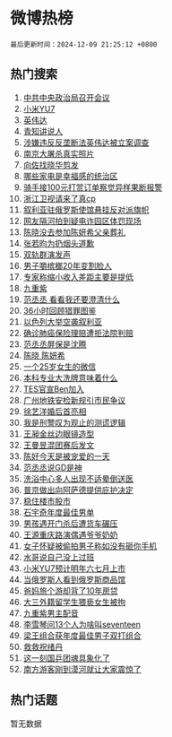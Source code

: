 # 微博热榜

`最后更新时间：2024-12-09 21:25:12 +0800`

## 热门搜索

1. [中共中央政治局召开会议](https://m.weibo.cn/search?containerid=100103type%3D1%26t%3D10%26q%3D%23%E4%B8%AD%E5%85%B1%E4%B8%AD%E5%A4%AE%E6%94%BF%E6%B2%BB%E5%B1%80%E5%8F%AC%E5%BC%80%E4%BC%9A%E8%AE%AE%23&stream_entry_id=51&isnewpage=1&extparam=seat%3D1%26stream_entry_id%3D51%26c_type%3D51%26q%3D%2523%25E4%25B8%25AD%25E5%2585%25B1%25E4%25B8%25AD%25E5%25A4%25AE%25E6%2594%25BF%25E6%25B2%25BB%25E5%25B1%2580%25E5%258F%25AC%25E5%25BC%2580%25E4%25BC%259A%25E8%25AE%25AE%2523%26dgr%3D0%26cate%3D10103%26pos%3D0%26filter_type%3Drealtimehot%26display_time%3D1733750711%26pre_seqid%3D17337507114010222125847)
1. [小米YU7](https://m.weibo.cn/search?containerid=100103type%3D1%26t%3D10%26q%3D%E5%B0%8F%E7%B1%B3YU7&stream_entry_id=31&isnewpage=1&extparam=seat%3D1%26c_type%3D31%26q%3D%25E5%25B0%258F%25E7%25B1%25B3YU7%26dgr%3D0%26cate%3D5001%26stream_entry_id%3D31%26flag%3D1%26realpos%3D1%26filter_type%3Drealtimehot%26lcate%3D5001%26pos%3D0%26band_rank%3D1%26display_time%3D1733750711%26pre_seqid%3D17337507114010222125847)
1. [英伟达](https://m.weibo.cn/search?containerid=100103type%3D1%26t%3D10%26q%3D%E8%8B%B1%E4%BC%9F%E8%BE%BE&stream_entry_id=31&isnewpage=1&extparam=seat%3D1%26c_type%3D31%26q%3D%25E8%258B%25B1%25E4%25BC%259F%25E8%25BE%25BE%26dgr%3D0%26cate%3D5001%26stream_entry_id%3D31%26flag%3D0%26realpos%3D2%26filter_type%3Drealtimehot%26lcate%3D5001%26pos%3D1%26band_rank%3D2%26display_time%3D1733750711%26pre_seqid%3D17337507114010222125847)
1. [青知讲说人](https://m.weibo.cn/search?containerid=100103type%3D1%26t%3D10%26q%3D%23%E9%9D%92%E7%9F%A5%E8%AE%B2%E8%AF%B4%E4%BA%BA%23&stream_entry_id=31&isnewpage=1&extparam=seat%3D1%26c_type%3D31%26q%3D%2523%25E9%259D%2592%25E7%259F%25A5%25E8%25AE%25B2%25E8%25AF%25B4%25E4%25BA%25BA%2523%26dgr%3D0%26cate%3D5001%26stream_entry_id%3D31%26flag%3D0%26realpos%3D3%26filter_type%3Drealtimehot%26lcate%3D5001%26pos%3D2%26band_rank%3D3%26display_time%3D1733750711%26pre_seqid%3D17337507114010222125847)
1. [涉嫌违反反垄断法英伟达被立案调查](https://m.weibo.cn/search?containerid=100103type%3D1%26t%3D10%26q%3D%23%E6%B6%89%E5%AB%8C%E8%BF%9D%E5%8F%8D%E5%8F%8D%E5%9E%84%E6%96%AD%E6%B3%95%E8%8B%B1%E4%BC%9F%E8%BE%BE%E8%A2%AB%E7%AB%8B%E6%A1%88%E8%B0%83%E6%9F%A5%23&stream_entry_id=31&isnewpage=1&extparam=seat%3D1%26c_type%3D31%26q%3D%2523%25E6%25B6%2589%25E5%25AB%258C%25E8%25BF%259D%25E5%258F%258D%25E5%258F%258D%25E5%259E%2584%25E6%2596%25AD%25E6%25B3%2595%25E8%258B%25B1%25E4%25BC%259F%25E8%25BE%25BE%25E8%25A2%25AB%25E7%25AB%258B%25E6%25A1%2588%25E8%25B0%2583%25E6%259F%25A5%2523%26dgr%3D0%26cate%3D5001%26stream_entry_id%3D31%26flag%3D0%26realpos%3D4%26filter_type%3Drealtimehot%26lcate%3D5001%26pos%3D3%26band_rank%3D4%26display_time%3D1733750711%26pre_seqid%3D17337507114010222125847)
1. [南京大屠杀真实照片](https://m.weibo.cn/search?containerid=100103type%3D1%26t%3D10%26q%3D%23%E5%8D%97%E4%BA%AC%E5%A4%A7%E5%B1%A0%E6%9D%80%E7%9C%9F%E5%AE%9E%E7%85%A7%E7%89%87%23&stream_entry_id=31&isnewpage=1&extparam=seat%3D1%26c_type%3D31%26q%3D%2523%25E5%258D%2597%25E4%25BA%25AC%25E5%25A4%25A7%25E5%25B1%25A0%25E6%259D%2580%25E7%259C%259F%25E5%25AE%259E%25E7%2585%25A7%25E7%2589%2587%2523%26dgr%3D0%26cate%3D5001%26stream_entry_id%3D31%26flag%3D0%26realpos%3D5%26filter_type%3Drealtimehot%26lcate%3D5001%26pos%3D4%26band_rank%3D5%26display_time%3D1733750711%26pre_seqid%3D17337507114010222125847)
1. [向佐找晓华剪发](https://m.weibo.cn/search?containerid=100103type%3D1%26t%3D10%26q%3D%23%E5%90%91%E4%BD%90%E6%89%BE%E6%99%93%E5%8D%8E%E5%89%AA%E5%8F%91%23&stream_entry_id=31&isnewpage=1&extparam=seat%3D1%26c_type%3D31%26q%3D%2523%25E5%2590%2591%25E4%25BD%2590%25E6%2589%25BE%25E6%2599%2593%25E5%258D%258E%25E5%2589%25AA%25E5%258F%2591%2523%26dgr%3D0%26cate%3D5001%26stream_entry_id%3D31%26flag%3D1%26realpos%3D6%26filter_type%3Drealtimehot%26lcate%3D5001%26pos%3D5%26band_rank%3D6%26display_time%3D1733750711%26pre_seqid%3D17337507114010222125847)
1. [哪些家电是幸福感的统治区](https://m.weibo.cn/search?containerid=100103type%3D1%26t%3D10%26q%3D%23%E5%93%AA%E4%BA%9B%E5%AE%B6%E7%94%B5%E6%98%AF%E5%B9%B8%E7%A6%8F%E6%84%9F%E7%9A%84%E7%BB%9F%E6%B2%BB%E5%8C%BA%23&stream_entry_id=31&isnewpage=1&extparam=seat%3D1%26c_type%3D31%26q%3D%2523%25E5%2593%25AA%25E4%25BA%259B%25E5%25AE%25B6%25E7%2594%25B5%25E6%2598%25AF%25E5%25B9%25B8%25E7%25A6%258F%25E6%2584%259F%25E7%259A%2584%25E7%25BB%259F%25E6%25B2%25BB%25E5%258C%25BA%2523%26dgr%3D0%26cate%3D5001%26adid%3D267667%26stream_entry_id%3D31%26band_rank%3D7%26pos%3D6%26lcate%3D5001%26is_ad_pos%3D1%26filter_type%3Drealtimehot%26display_time%3D1733750711%26pre_seqid%3D17337507114010222125847)
1. [骑手接100元打赏订单察觉异样果断报警](https://m.weibo.cn/search?containerid=100103type%3D1%26t%3D10%26q%3D%23%E9%AA%91%E6%89%8B%E6%8E%A5100%E5%85%83%E6%89%93%E8%B5%8F%E8%AE%A2%E5%8D%95%E5%AF%9F%E8%A7%89%E5%BC%82%E6%A0%B7%E6%9E%9C%E6%96%AD%E6%8A%A5%E8%AD%A6%23&stream_entry_id=31&isnewpage=1&extparam=seat%3D1%26c_type%3D31%26q%3D%2523%25E9%25AA%2591%25E6%2589%258B%25E6%258E%25A5100%25E5%2585%2583%25E6%2589%2593%25E8%25B5%258F%25E8%25AE%25A2%25E5%258D%2595%25E5%25AF%259F%25E8%25A7%2589%25E5%25BC%2582%25E6%25A0%25B7%25E6%259E%259C%25E6%2596%25AD%25E6%258A%25A5%25E8%25AD%25A6%2523%26dgr%3D0%26cate%3D5001%26stream_entry_id%3D31%26flag%3D0%26realpos%3D7%26filter_type%3Drealtimehot%26lcate%3D5001%26pos%3D7%26band_rank%3D7%26display_time%3D1733750711%26pre_seqid%3D17337507114010222125847)
1. [浙江卫视请来了真cp](https://m.weibo.cn/search?containerid=100103type%3D1%26t%3D10%26q%3D%E6%B5%99%E6%B1%9F%E5%8D%AB%E8%A7%86%E8%AF%B7%E6%9D%A5%E4%BA%86%E7%9C%9Fcp&stream_entry_id=31&isnewpage=1&extparam=seat%3D1%26c_type%3D31%26q%3D%25E6%25B5%2599%25E6%25B1%259F%25E5%258D%25AB%25E8%25A7%2586%25E8%25AF%25B7%25E6%259D%25A5%25E4%25BA%2586%25E7%259C%259Fcp%26dgr%3D0%26cate%3D5001%26stream_entry_id%3D31%26flag%3D2%26realpos%3D8%26filter_type%3Drealtimehot%26lcate%3D5001%26pos%3D8%26band_rank%3D8%26display_time%3D1733750711%26pre_seqid%3D17337507114010222125847)
1. [叙利亚驻俄罗斯使馆悬挂反对派旗帜](https://m.weibo.cn/search?containerid=100103type%3D1%26t%3D10%26q%3D%23%E5%8F%99%E5%88%A9%E4%BA%9A%E9%A9%BB%E4%BF%84%E7%BD%97%E6%96%AF%E4%BD%BF%E9%A6%86%E6%82%AC%E6%8C%82%E5%8F%8D%E5%AF%B9%E6%B4%BE%E6%97%97%E5%B8%9C%23&stream_entry_id=31&isnewpage=1&extparam=seat%3D1%26c_type%3D31%26q%3D%2523%25E5%258F%2599%25E5%2588%25A9%25E4%25BA%259A%25E9%25A9%25BB%25E4%25BF%2584%25E7%25BD%2597%25E6%2596%25AF%25E4%25BD%25BF%25E9%25A6%2586%25E6%2582%25AC%25E6%258C%2582%25E5%258F%258D%25E5%25AF%25B9%25E6%25B4%25BE%25E6%2597%2597%25E5%25B8%259C%2523%26dgr%3D0%26cate%3D5001%26stream_entry_id%3D31%26flag%3D1%26realpos%3D9%26filter_type%3Drealtimehot%26lcate%3D5001%26pos%3D9%26band_rank%3D9%26display_time%3D1733750711%26pre_seqid%3D17337507114010222125847)
1. [网友隔河拍到疑电诈园区体罚现场](https://m.weibo.cn/search?containerid=100103type%3D1%26t%3D10%26q%3D%23%E7%BD%91%E5%8F%8B%E9%9A%94%E6%B2%B3%E6%8B%8D%E5%88%B0%E7%96%91%E7%94%B5%E8%AF%88%E5%9B%AD%E5%8C%BA%E4%BD%93%E7%BD%9A%E7%8E%B0%E5%9C%BA%23&stream_entry_id=31&isnewpage=1&extparam=seat%3D1%26c_type%3D31%26q%3D%2523%25E7%25BD%2591%25E5%258F%258B%25E9%259A%2594%25E6%25B2%25B3%25E6%258B%258D%25E5%2588%25B0%25E7%2596%2591%25E7%2594%25B5%25E8%25AF%2588%25E5%259B%25AD%25E5%258C%25BA%25E4%25BD%2593%25E7%25BD%259A%25E7%258E%25B0%25E5%259C%25BA%2523%26dgr%3D0%26cate%3D5001%26stream_entry_id%3D31%26flag%3D1%26realpos%3D10%26filter_type%3Drealtimehot%26lcate%3D5001%26pos%3D10%26band_rank%3D10%26display_time%3D1733750711%26pre_seqid%3D17337507114010222125847)
1. [陈晓没去参加陈妍希父亲葬礼](https://m.weibo.cn/search?containerid=100103type%3D1%26t%3D10%26q%3D%23%E9%99%88%E6%99%93%E6%B2%A1%E5%8E%BB%E5%8F%82%E5%8A%A0%E9%99%88%E5%A6%8D%E5%B8%8C%E7%88%B6%E4%BA%B2%E8%91%AC%E7%A4%BC%23&stream_entry_id=31&isnewpage=1&extparam=seat%3D1%26c_type%3D31%26q%3D%2523%25E9%2599%2588%25E6%2599%2593%25E6%25B2%25A1%25E5%258E%25BB%25E5%258F%2582%25E5%258A%25A0%25E9%2599%2588%25E5%25A6%258D%25E5%25B8%258C%25E7%2588%25B6%25E4%25BA%25B2%25E8%2591%25AC%25E7%25A4%25BC%2523%26dgr%3D0%26cate%3D5001%26stream_entry_id%3D31%26flag%3D2%26realpos%3D11%26filter_type%3Drealtimehot%26lcate%3D5001%26pos%3D11%26band_rank%3D11%26display_time%3D1733750711%26pre_seqid%3D17337507114010222125847)
1. [张若昀为扔烟头道歉](https://m.weibo.cn/search?containerid=100103type%3D1%26t%3D10%26q%3D%23%E5%BC%A0%E8%8B%A5%E6%98%80%E4%B8%BA%E6%89%94%E7%83%9F%E5%A4%B4%E9%81%93%E6%AD%89%23&stream_entry_id=31&isnewpage=1&extparam=seat%3D1%26c_type%3D31%26q%3D%2523%25E5%25BC%25A0%25E8%258B%25A5%25E6%2598%2580%25E4%25B8%25BA%25E6%2589%2594%25E7%2583%259F%25E5%25A4%25B4%25E9%2581%2593%25E6%25AD%2589%2523%26dgr%3D0%26cate%3D5001%26stream_entry_id%3D31%26flag%3D2%26realpos%3D12%26filter_type%3Drealtimehot%26lcate%3D5001%26pos%3D12%26band_rank%3D12%26display_time%3D1733750711%26pre_seqid%3D17337507114010222125847)
1. [双轨群演发声](https://m.weibo.cn/search?containerid=100103type%3D1%26t%3D10%26q%3D%23%E5%8F%8C%E8%BD%A8%E7%BE%A4%E6%BC%94%E5%8F%91%E5%A3%B0%23&stream_entry_id=31&isnewpage=1&extparam=seat%3D1%26c_type%3D31%26q%3D%2523%25E5%258F%258C%25E8%25BD%25A8%25E7%25BE%25A4%25E6%25BC%2594%25E5%258F%2591%25E5%25A3%25B0%2523%26dgr%3D0%26cate%3D5001%26stream_entry_id%3D31%26flag%3D0%26realpos%3D13%26filter_type%3Drealtimehot%26lcate%3D5001%26pos%3D13%26band_rank%3D13%26display_time%3D1733750711%26pre_seqid%3D17337507114010222125847)
1. [男子嚼槟榔20年变割脸人](https://m.weibo.cn/search?containerid=100103type%3D1%26t%3D10%26q%3D%23%E7%94%B7%E5%AD%90%E5%9A%BC%E6%A7%9F%E6%A6%9420%E5%B9%B4%E5%8F%98%E5%89%B2%E8%84%B8%E4%BA%BA%23&stream_entry_id=31&isnewpage=1&extparam=seat%3D1%26c_type%3D31%26q%3D%2523%25E7%2594%25B7%25E5%25AD%2590%25E5%259A%25BC%25E6%25A7%259F%25E6%25A6%259420%25E5%25B9%25B4%25E5%258F%2598%25E5%2589%25B2%25E8%2584%25B8%25E4%25BA%25BA%2523%26dgr%3D0%26cate%3D5001%26stream_entry_id%3D31%26flag%3D0%26realpos%3D14%26filter_type%3Drealtimehot%26lcate%3D5001%26pos%3D14%26band_rank%3D14%26display_time%3D1733750711%26pre_seqid%3D17337507114010222125847)
1. [专家称缩小收入差距主要是提低](https://m.weibo.cn/search?containerid=100103type%3D1%26t%3D10%26q%3D%23%E4%B8%93%E5%AE%B6%E7%A7%B0%E7%BC%A9%E5%B0%8F%E6%94%B6%E5%85%A5%E5%B7%AE%E8%B7%9D%E4%B8%BB%E8%A6%81%E6%98%AF%E6%8F%90%E4%BD%8E%23&stream_entry_id=31&isnewpage=1&extparam=seat%3D1%26c_type%3D31%26q%3D%2523%25E4%25B8%2593%25E5%25AE%25B6%25E7%25A7%25B0%25E7%25BC%25A9%25E5%25B0%258F%25E6%2594%25B6%25E5%2585%25A5%25E5%25B7%25AE%25E8%25B7%259D%25E4%25B8%25BB%25E8%25A6%2581%25E6%2598%25AF%25E6%258F%2590%25E4%25BD%258E%2523%26dgr%3D0%26cate%3D5001%26stream_entry_id%3D31%26flag%3D1%26realpos%3D15%26filter_type%3Drealtimehot%26lcate%3D5001%26pos%3D15%26band_rank%3D15%26display_time%3D1733750711%26pre_seqid%3D17337507114010222125847)
1. [九重紫](https://m.weibo.cn/search?containerid=100103type%3D1%26t%3D10%26q%3D%E4%B9%9D%E9%87%8D%E7%B4%AB&stream_entry_id=31&isnewpage=1&extparam=seat%3D1%26c_type%3D31%26q%3D%25E4%25B9%259D%25E9%2587%258D%25E7%25B4%25AB%26dgr%3D0%26cate%3D5001%26stream_entry_id%3D31%26flag%3D0%26realpos%3D16%26filter_type%3Drealtimehot%26lcate%3D5001%26pos%3D16%26band_rank%3D16%26display_time%3D1733750711%26pre_seqid%3D17337507114010222125847)
1. [范丞丞 看看我还要澄清什么](https://m.weibo.cn/search?containerid=100103type%3D1%26t%3D10%26q%3D%E8%8C%83%E4%B8%9E%E4%B8%9E+%E7%9C%8B%E7%9C%8B%E6%88%91%E8%BF%98%E8%A6%81%E6%BE%84%E6%B8%85%E4%BB%80%E4%B9%88&stream_entry_id=31&isnewpage=1&extparam=seat%3D1%26c_type%3D31%26q%3D%25E8%258C%2583%25E4%25B8%259E%25E4%25B8%259E%2520%25E7%259C%258B%25E7%259C%258B%25E6%2588%2591%25E8%25BF%2598%25E8%25A6%2581%25E6%25BE%2584%25E6%25B8%2585%25E4%25BB%2580%25E4%25B9%2588%26dgr%3D0%26cate%3D5001%26stream_entry_id%3D31%26flag%3D1%26realpos%3D17%26filter_type%3Drealtimehot%26lcate%3D5001%26pos%3D17%26band_rank%3D17%26display_time%3D1733750711%26pre_seqid%3D17337507114010222125847)
1. [36小时回顾猎罪图鉴](https://m.weibo.cn/search?containerid=100103type%3D1%26t%3D10%26q%3D36%E5%B0%8F%E6%97%B6%E5%9B%9E%E9%A1%BE%E7%8C%8E%E7%BD%AA%E5%9B%BE%E9%89%B4&stream_entry_id=31&isnewpage=1&extparam=seat%3D1%26c_type%3D31%26q%3D36%25E5%25B0%258F%25E6%2597%25B6%25E5%259B%259E%25E9%25A1%25BE%25E7%258C%258E%25E7%25BD%25AA%25E5%259B%25BE%25E9%2589%25B4%26dgr%3D0%26cate%3D5001%26stream_entry_id%3D31%26flag%3D0%26realpos%3D18%26filter_type%3Drealtimehot%26lcate%3D5001%26pos%3D18%26band_rank%3D18%26display_time%3D1733750711%26pre_seqid%3D17337507114010222125847)
1. [以色列大举空袭叙利亚](https://m.weibo.cn/search?containerid=100103type%3D1%26t%3D10%26q%3D%23%E4%BB%A5%E8%89%B2%E5%88%97%E5%A4%A7%E4%B8%BE%E7%A9%BA%E8%A2%AD%E5%8F%99%E5%88%A9%E4%BA%9A%23&stream_entry_id=31&isnewpage=1&extparam=seat%3D1%26c_type%3D31%26q%3D%2523%25E4%25BB%25A5%25E8%2589%25B2%25E5%2588%2597%25E5%25A4%25A7%25E4%25B8%25BE%25E7%25A9%25BA%25E8%25A2%25AD%25E5%258F%2599%25E5%2588%25A9%25E4%25BA%259A%2523%26dgr%3D0%26cate%3D5001%26stream_entry_id%3D31%26flag%3D1%26realpos%3D19%26filter_type%3Drealtimehot%26lcate%3D5001%26pos%3D19%26band_rank%3D19%26display_time%3D1733750711%26pre_seqid%3D17337507114010222125847)
1. [确诊肺癌保险理赔遭拒法院判赔](https://m.weibo.cn/search?containerid=100103type%3D1%26t%3D10%26q%3D%23%E7%A1%AE%E8%AF%8A%E8%82%BA%E7%99%8C%E4%BF%9D%E9%99%A9%E7%90%86%E8%B5%94%E9%81%AD%E6%8B%92%E6%B3%95%E9%99%A2%E5%88%A4%E8%B5%94%23&stream_entry_id=31&isnewpage=1&extparam=seat%3D1%26c_type%3D31%26q%3D%2523%25E7%25A1%25AE%25E8%25AF%258A%25E8%2582%25BA%25E7%2599%258C%25E4%25BF%259D%25E9%2599%25A9%25E7%2590%2586%25E8%25B5%2594%25E9%2581%25AD%25E6%258B%2592%25E6%25B3%2595%25E9%2599%25A2%25E5%2588%25A4%25E8%25B5%2594%2523%26dgr%3D0%26cate%3D5001%26stream_entry_id%3D31%26flag%3D1%26realpos%3D20%26filter_type%3Drealtimehot%26lcate%3D5001%26pos%3D20%26band_rank%3D20%26display_time%3D1733750711%26pre_seqid%3D17337507114010222125847)
1. [范丞丞屏保是沈腾](https://m.weibo.cn/search?containerid=100103type%3D1%26t%3D10%26q%3D%23%E8%8C%83%E4%B8%9E%E4%B8%9E%E5%B1%8F%E4%BF%9D%E6%98%AF%E6%B2%88%E8%85%BE%23&stream_entry_id=31&isnewpage=1&extparam=seat%3D1%26c_type%3D31%26q%3D%2523%25E8%258C%2583%25E4%25B8%259E%25E4%25B8%259E%25E5%25B1%258F%25E4%25BF%259D%25E6%2598%25AF%25E6%25B2%2588%25E8%2585%25BE%2523%26dgr%3D0%26cate%3D5001%26stream_entry_id%3D31%26flag%3D0%26realpos%3D21%26filter_type%3Drealtimehot%26lcate%3D5001%26pos%3D21%26band_rank%3D21%26display_time%3D1733750711%26pre_seqid%3D17337507114010222125847)
1. [陈晓 陈妍希](https://m.weibo.cn/search?containerid=100103type%3D1%26t%3D10%26q%3D%E9%99%88%E6%99%93+%E9%99%88%E5%A6%8D%E5%B8%8C&stream_entry_id=31&isnewpage=1&extparam=seat%3D1%26c_type%3D31%26q%3D%25E9%2599%2588%25E6%2599%2593%2520%25E9%2599%2588%25E5%25A6%258D%25E5%25B8%258C%26dgr%3D0%26cate%3D5001%26stream_entry_id%3D31%26flag%3D2%26realpos%3D22%26filter_type%3Drealtimehot%26lcate%3D5001%26pos%3D22%26band_rank%3D22%26display_time%3D1733750711%26pre_seqid%3D17337507114010222125847)
1. [一个25岁女生的微信](https://m.weibo.cn/search?containerid=100103type%3D1%26t%3D10%26q%3D%23%E4%B8%80%E4%B8%AA25%E5%B2%81%E5%A5%B3%E7%94%9F%E7%9A%84%E5%BE%AE%E4%BF%A1%23&stream_entry_id=31&isnewpage=1&extparam=seat%3D1%26c_type%3D31%26q%3D%2523%25E4%25B8%2580%25E4%25B8%25AA25%25E5%25B2%2581%25E5%25A5%25B3%25E7%2594%259F%25E7%259A%2584%25E5%25BE%25AE%25E4%25BF%25A1%2523%26dgr%3D0%26cate%3D5001%26stream_entry_id%3D31%26flag%3D1%26realpos%3D23%26filter_type%3Drealtimehot%26lcate%3D5001%26pos%3D23%26band_rank%3D23%26display_time%3D1733750711%26pre_seqid%3D17337507114010222125847)
1. [本科专业大洗牌意味着什么](https://m.weibo.cn/search?containerid=100103type%3D1%26t%3D10%26q%3D%23%E6%9C%AC%E7%A7%91%E4%B8%93%E4%B8%9A%E5%A4%A7%E6%B4%97%E7%89%8C%E6%84%8F%E5%91%B3%E7%9D%80%E4%BB%80%E4%B9%88%23&stream_entry_id=31&isnewpage=1&extparam=seat%3D1%26c_type%3D31%26q%3D%2523%25E6%259C%25AC%25E7%25A7%2591%25E4%25B8%2593%25E4%25B8%259A%25E5%25A4%25A7%25E6%25B4%2597%25E7%2589%258C%25E6%2584%258F%25E5%2591%25B3%25E7%259D%2580%25E4%25BB%2580%25E4%25B9%2588%2523%26dgr%3D0%26cate%3D5001%26stream_entry_id%3D31%26flag%3D0%26realpos%3D24%26filter_type%3Drealtimehot%26lcate%3D5001%26pos%3D24%26band_rank%3D24%26display_time%3D1733750711%26pre_seqid%3D17337507114010222125847)
1. [TES官宣Ben加入](https://m.weibo.cn/search?containerid=100103type%3D1%26t%3D10%26q%3D%23TES%E5%AE%98%E5%AE%A3Ben%E5%8A%A0%E5%85%A5%23&stream_entry_id=31&isnewpage=1&extparam=seat%3D1%26c_type%3D31%26q%3D%2523TES%25E5%25AE%2598%25E5%25AE%25A3Ben%25E5%258A%25A0%25E5%2585%25A5%2523%26dgr%3D0%26cate%3D5001%26stream_entry_id%3D31%26flag%3D0%26realpos%3D25%26filter_type%3Drealtimehot%26lcate%3D5001%26pos%3D25%26band_rank%3D25%26display_time%3D1733750711%26pre_seqid%3D17337507114010222125847)
1. [广州地铁安检新规引市民争议](https://m.weibo.cn/search?containerid=100103type%3D1%26t%3D10%26q%3D%23%E5%B9%BF%E5%B7%9E%E5%9C%B0%E9%93%81%E5%AE%89%E6%A3%80%E6%96%B0%E8%A7%84%E5%BC%95%E5%B8%82%E6%B0%91%E4%BA%89%E8%AE%AE%23&stream_entry_id=31&isnewpage=1&extparam=seat%3D1%26c_type%3D31%26q%3D%2523%25E5%25B9%25BF%25E5%25B7%259E%25E5%259C%25B0%25E9%2593%2581%25E5%25AE%2589%25E6%25A3%2580%25E6%2596%25B0%25E8%25A7%2584%25E5%25BC%2595%25E5%25B8%2582%25E6%25B0%2591%25E4%25BA%2589%25E8%25AE%25AE%2523%26dgr%3D0%26cate%3D5001%26stream_entry_id%3D31%26flag%3D0%26realpos%3D26%26filter_type%3Drealtimehot%26lcate%3D5001%26pos%3D26%26band_rank%3D26%26display_time%3D1733750711%26pre_seqid%3D17337507114010222125847)
1. [徐艺洋婚后首亮相](https://m.weibo.cn/search?containerid=100103type%3D1%26t%3D10%26q%3D%23%E5%BE%90%E8%89%BA%E6%B4%8B%E5%A9%9A%E5%90%8E%E9%A6%96%E4%BA%AE%E7%9B%B8%23&stream_entry_id=31&isnewpage=1&extparam=seat%3D1%26c_type%3D31%26q%3D%2523%25E5%25BE%2590%25E8%2589%25BA%25E6%25B4%258B%25E5%25A9%259A%25E5%2590%258E%25E9%25A6%2596%25E4%25BA%25AE%25E7%259B%25B8%2523%26dgr%3D0%26cate%3D5001%26stream_entry_id%3D31%26flag%3D0%26realpos%3D27%26filter_type%3Drealtimehot%26lcate%3D5001%26pos%3D27%26band_rank%3D27%26display_time%3D1733750711%26pre_seqid%3D17337507114010222125847)
1. [我是刑警叹为观止的测谎逻辑](https://m.weibo.cn/search?containerid=100103type%3D1%26t%3D10%26q%3D%E6%88%91%E6%98%AF%E5%88%91%E8%AD%A6%E5%8F%B9%E4%B8%BA%E8%A7%82%E6%AD%A2%E7%9A%84%E6%B5%8B%E8%B0%8E%E9%80%BB%E8%BE%91&stream_entry_id=31&isnewpage=1&extparam=seat%3D1%26c_type%3D31%26q%3D%25E6%2588%2591%25E6%2598%25AF%25E5%2588%2591%25E8%25AD%25A6%25E5%258F%25B9%25E4%25B8%25BA%25E8%25A7%2582%25E6%25AD%25A2%25E7%259A%2584%25E6%25B5%258B%25E8%25B0%258E%25E9%2580%25BB%25E8%25BE%2591%26dgr%3D0%26cate%3D5001%26stream_entry_id%3D31%26flag%3D1%26realpos%3D28%26filter_type%3Drealtimehot%26lcate%3D5001%26pos%3D28%26band_rank%3D28%26display_time%3D1733750711%26pre_seqid%3D17337507114010222125847)
1. [王昶金丝边眼镜造型](https://m.weibo.cn/search?containerid=100103type%3D1%26t%3D10%26q%3D%23%E7%8E%8B%E6%98%B6%E9%87%91%E4%B8%9D%E8%BE%B9%E7%9C%BC%E9%95%9C%E9%80%A0%E5%9E%8B%23&stream_entry_id=31&isnewpage=1&extparam=seat%3D1%26c_type%3D31%26q%3D%2523%25E7%258E%258B%25E6%2598%25B6%25E9%2587%2591%25E4%25B8%259D%25E8%25BE%25B9%25E7%259C%25BC%25E9%2595%259C%25E9%2580%25A0%25E5%259E%258B%2523%26dgr%3D0%26cate%3D5001%26stream_entry_id%3D31%26flag%3D1%26realpos%3D29%26filter_type%3Drealtimehot%26lcate%3D5001%26pos%3D29%26band_rank%3D29%26display_time%3D1733750711%26pre_seqid%3D17337507114010222125847)
1. [王曼昱混团赛后发文](https://m.weibo.cn/search?containerid=100103type%3D1%26t%3D10%26q%3D%23%E7%8E%8B%E6%9B%BC%E6%98%B1%E6%B7%B7%E5%9B%A2%E8%B5%9B%E5%90%8E%E5%8F%91%E6%96%87%23&stream_entry_id=31&isnewpage=1&extparam=seat%3D1%26c_type%3D31%26q%3D%2523%25E7%258E%258B%25E6%259B%25BC%25E6%2598%25B1%25E6%25B7%25B7%25E5%259B%25A2%25E8%25B5%259B%25E5%2590%258E%25E5%258F%2591%25E6%2596%2587%2523%26dgr%3D0%26cate%3D5001%26stream_entry_id%3D31%26flag%3D0%26realpos%3D30%26filter_type%3Drealtimehot%26lcate%3D5001%26pos%3D30%26band_rank%3D30%26display_time%3D1733750711%26pre_seqid%3D17337507114010222125847)
1. [陈好今天是被宠爱的一天](https://m.weibo.cn/search?containerid=100103type%3D1%26t%3D10%26q%3D%23%E9%99%88%E5%A5%BD%E4%BB%8A%E5%A4%A9%E6%98%AF%E8%A2%AB%E5%AE%A0%E7%88%B1%E7%9A%84%E4%B8%80%E5%A4%A9%23&stream_entry_id=31&isnewpage=1&extparam=seat%3D1%26c_type%3D31%26q%3D%2523%25E9%2599%2588%25E5%25A5%25BD%25E4%25BB%258A%25E5%25A4%25A9%25E6%2598%25AF%25E8%25A2%25AB%25E5%25AE%25A0%25E7%2588%25B1%25E7%259A%2584%25E4%25B8%2580%25E5%25A4%25A9%2523%26dgr%3D0%26cate%3D5001%26stream_entry_id%3D31%26flag%3D1%26realpos%3D31%26filter_type%3Drealtimehot%26lcate%3D5001%26pos%3D31%26band_rank%3D31%26display_time%3D1733750711%26pre_seqid%3D17337507114010222125847)
1. [范丞丞说GD是神](https://m.weibo.cn/search?containerid=100103type%3D1%26t%3D10%26q%3D%23%E8%8C%83%E4%B8%9E%E4%B8%9E%E8%AF%B4GD%E6%98%AF%E7%A5%9E%23&stream_entry_id=31&isnewpage=1&extparam=seat%3D1%26c_type%3D31%26q%3D%2523%25E8%258C%2583%25E4%25B8%259E%25E4%25B8%259E%25E8%25AF%25B4GD%25E6%2598%25AF%25E7%25A5%259E%2523%26dgr%3D0%26cate%3D5001%26stream_entry_id%3D31%26flag%3D0%26realpos%3D32%26filter_type%3Drealtimehot%26lcate%3D5001%26pos%3D32%26band_rank%3D32%26display_time%3D1733750711%26pre_seqid%3D17337507114010222125847)
1. [洗浴中心多人出现不适晕倒送医](https://m.weibo.cn/search?containerid=100103type%3D1%26t%3D10%26q%3D%23%E6%B4%97%E6%B5%B4%E4%B8%AD%E5%BF%83%E5%A4%9A%E4%BA%BA%E5%87%BA%E7%8E%B0%E4%B8%8D%E9%80%82%E6%99%95%E5%80%92%E9%80%81%E5%8C%BB%23&stream_entry_id=31&isnewpage=1&extparam=seat%3D1%26c_type%3D31%26q%3D%2523%25E6%25B4%2597%25E6%25B5%25B4%25E4%25B8%25AD%25E5%25BF%2583%25E5%25A4%259A%25E4%25BA%25BA%25E5%2587%25BA%25E7%258E%25B0%25E4%25B8%258D%25E9%2580%2582%25E6%2599%2595%25E5%2580%2592%25E9%2580%2581%25E5%258C%25BB%2523%26dgr%3D0%26cate%3D5001%26stream_entry_id%3D31%26flag%3D1%26realpos%3D33%26filter_type%3Drealtimehot%26lcate%3D5001%26pos%3D33%26band_rank%3D33%26display_time%3D1733750711%26pre_seqid%3D17337507114010222125847)
1. [普京做出向阿萨德提供庇护决定](https://m.weibo.cn/search?containerid=100103type%3D1%26t%3D10%26q%3D%23%E6%99%AE%E4%BA%AC%E5%81%9A%E5%87%BA%E5%90%91%E9%98%BF%E8%90%A8%E5%BE%B7%E6%8F%90%E4%BE%9B%E5%BA%87%E6%8A%A4%E5%86%B3%E5%AE%9A%23&stream_entry_id=31&isnewpage=1&extparam=seat%3D1%26c_type%3D31%26q%3D%2523%25E6%2599%25AE%25E4%25BA%25AC%25E5%2581%259A%25E5%2587%25BA%25E5%2590%2591%25E9%2598%25BF%25E8%2590%25A8%25E5%25BE%25B7%25E6%258F%2590%25E4%25BE%259B%25E5%25BA%2587%25E6%258A%25A4%25E5%2586%25B3%25E5%25AE%259A%2523%26dgr%3D0%26cate%3D5001%26stream_entry_id%3D31%26flag%3D0%26realpos%3D34%26filter_type%3Drealtimehot%26lcate%3D5001%26pos%3D34%26band_rank%3D34%26display_time%3D1733750711%26pre_seqid%3D17337507114010222125847)
1. [稳住楼市股市](https://m.weibo.cn/search?containerid=100103type%3D1%26t%3D10%26q%3D%23%E7%A8%B3%E4%BD%8F%E6%A5%BC%E5%B8%82%E8%82%A1%E5%B8%82%23&stream_entry_id=31&isnewpage=1&extparam=seat%3D1%26c_type%3D31%26q%3D%2523%25E7%25A8%25B3%25E4%25BD%258F%25E6%25A5%25BC%25E5%25B8%2582%25E8%2582%25A1%25E5%25B8%2582%2523%26dgr%3D0%26cate%3D5001%26stream_entry_id%3D31%26flag%3D0%26realpos%3D35%26filter_type%3Drealtimehot%26lcate%3D5001%26pos%3D35%26band_rank%3D35%26display_time%3D1733750711%26pre_seqid%3D17337507114010222125847)
1. [石宇奇年度最佳男单](https://m.weibo.cn/search?containerid=100103type%3D1%26t%3D10%26q%3D%23%E7%9F%B3%E5%AE%87%E5%A5%87%E5%B9%B4%E5%BA%A6%E6%9C%80%E4%BD%B3%E7%94%B7%E5%8D%95%23&stream_entry_id=31&isnewpage=1&extparam=seat%3D1%26c_type%3D31%26q%3D%2523%25E7%259F%25B3%25E5%25AE%2587%25E5%25A5%2587%25E5%25B9%25B4%25E5%25BA%25A6%25E6%259C%2580%25E4%25BD%25B3%25E7%2594%25B7%25E5%258D%2595%2523%26dgr%3D0%26cate%3D5001%26stream_entry_id%3D31%26flag%3D1%26realpos%3D36%26filter_type%3Drealtimehot%26lcate%3D5001%26pos%3D36%26band_rank%3D36%26display_time%3D1733750711%26pre_seqid%3D17337507114010222125847)
1. [男孩遇开门杀后遭货车碾压](https://m.weibo.cn/search?containerid=100103type%3D1%26t%3D10%26q%3D%23%E7%94%B7%E5%AD%A9%E9%81%87%E5%BC%80%E9%97%A8%E6%9D%80%E5%90%8E%E9%81%AD%E8%B4%A7%E8%BD%A6%E7%A2%BE%E5%8E%8B%23&stream_entry_id=31&isnewpage=1&extparam=seat%3D1%26c_type%3D31%26q%3D%2523%25E7%2594%25B7%25E5%25AD%25A9%25E9%2581%2587%25E5%25BC%2580%25E9%2597%25A8%25E6%259D%2580%25E5%2590%258E%25E9%2581%25AD%25E8%25B4%25A7%25E8%25BD%25A6%25E7%25A2%25BE%25E5%258E%258B%2523%26dgr%3D0%26cate%3D5001%26stream_entry_id%3D31%26flag%3D0%26realpos%3D37%26filter_type%3Drealtimehot%26lcate%3D5001%26pos%3D37%26band_rank%3D37%26display_time%3D1733750711%26pre_seqid%3D17337507114010222125847)
1. [王源重庆路演偶遇爷爷奶奶](https://m.weibo.cn/search?containerid=100103type%3D1%26t%3D10%26q%3D%23%E7%8E%8B%E6%BA%90%E9%87%8D%E5%BA%86%E8%B7%AF%E6%BC%94%E5%81%B6%E9%81%87%E7%88%B7%E7%88%B7%E5%A5%B6%E5%A5%B6%23&stream_entry_id=31&isnewpage=1&extparam=seat%3D1%26c_type%3D31%26q%3D%2523%25E7%258E%258B%25E6%25BA%2590%25E9%2587%258D%25E5%25BA%2586%25E8%25B7%25AF%25E6%25BC%2594%25E5%2581%25B6%25E9%2581%2587%25E7%2588%25B7%25E7%2588%25B7%25E5%25A5%25B6%25E5%25A5%25B6%2523%26dgr%3D0%26cate%3D5001%26stream_entry_id%3D31%26flag%3D1%26realpos%3D38%26filter_type%3Drealtimehot%26lcate%3D5001%26pos%3D38%26band_rank%3D38%26display_time%3D1733750711%26pre_seqid%3D17337507114010222125847)
1. [女子怀疑被偷拍男子称如没有砸你手机](https://m.weibo.cn/search?containerid=100103type%3D1%26t%3D10%26q%3D%23%E5%A5%B3%E5%AD%90%E6%80%80%E7%96%91%E8%A2%AB%E5%81%B7%E6%8B%8D%E7%94%B7%E5%AD%90%E7%A7%B0%E5%A6%82%E6%B2%A1%E6%9C%89%E7%A0%B8%E4%BD%A0%E6%89%8B%E6%9C%BA%23&stream_entry_id=31&isnewpage=1&extparam=seat%3D1%26c_type%3D31%26q%3D%2523%25E5%25A5%25B3%25E5%25AD%2590%25E6%2580%2580%25E7%2596%2591%25E8%25A2%25AB%25E5%2581%25B7%25E6%258B%258D%25E7%2594%25B7%25E5%25AD%2590%25E7%25A7%25B0%25E5%25A6%2582%25E6%25B2%25A1%25E6%259C%2589%25E7%25A0%25B8%25E4%25BD%25A0%25E6%2589%258B%25E6%259C%25BA%2523%26dgr%3D0%26cate%3D5001%26stream_entry_id%3D31%26flag%3D0%26realpos%3D39%26filter_type%3Drealtimehot%26lcate%3D5001%26pos%3D39%26band_rank%3D39%26display_time%3D1733750711%26pre_seqid%3D17337507114010222125847)
1. [水哥说自己没上过班](https://m.weibo.cn/search?containerid=100103type%3D1%26t%3D10%26q%3D%E6%B0%B4%E5%93%A5%E8%AF%B4%E8%87%AA%E5%B7%B1%E6%B2%A1%E4%B8%8A%E8%BF%87%E7%8F%AD&stream_entry_id=31&isnewpage=1&extparam=seat%3D1%26c_type%3D31%26q%3D%25E6%25B0%25B4%25E5%2593%25A5%25E8%25AF%25B4%25E8%2587%25AA%25E5%25B7%25B1%25E6%25B2%25A1%25E4%25B8%258A%25E8%25BF%2587%25E7%258F%25AD%26dgr%3D0%26cate%3D5001%26stream_entry_id%3D31%26flag%3D1%26realpos%3D40%26filter_type%3Drealtimehot%26lcate%3D5001%26pos%3D40%26band_rank%3D40%26display_time%3D1733750711%26pre_seqid%3D17337507114010222125847)
1. [小米YU7预计明年六七月上市](https://m.weibo.cn/search?containerid=100103type%3D1%26t%3D10%26q%3D%23%E5%B0%8F%E7%B1%B3YU7%E9%A2%84%E8%AE%A1%E6%98%8E%E5%B9%B4%E5%85%AD%E4%B8%83%E6%9C%88%E4%B8%8A%E5%B8%82%23&stream_entry_id=31&isnewpage=1&extparam=seat%3D1%26c_type%3D31%26q%3D%2523%25E5%25B0%258F%25E7%25B1%25B3YU7%25E9%25A2%2584%25E8%25AE%25A1%25E6%2598%258E%25E5%25B9%25B4%25E5%2585%25AD%25E4%25B8%2583%25E6%259C%2588%25E4%25B8%258A%25E5%25B8%2582%2523%26dgr%3D0%26cate%3D5001%26stream_entry_id%3D31%26flag%3D1%26realpos%3D41%26filter_type%3Drealtimehot%26lcate%3D5001%26pos%3D41%26band_rank%3D41%26display_time%3D1733750711%26pre_seqid%3D17337507114010222125847)
1. [当俄罗斯人看到俄罗斯商品馆](https://m.weibo.cn/search?containerid=100103type%3D1%26t%3D10%26q%3D%E5%BD%93%E4%BF%84%E7%BD%97%E6%96%AF%E4%BA%BA%E7%9C%8B%E5%88%B0%E4%BF%84%E7%BD%97%E6%96%AF%E5%95%86%E5%93%81%E9%A6%86&stream_entry_id=31&isnewpage=1&extparam=seat%3D1%26c_type%3D31%26q%3D%25E5%25BD%2593%25E4%25BF%2584%25E7%25BD%2597%25E6%2596%25AF%25E4%25BA%25BA%25E7%259C%258B%25E5%2588%25B0%25E4%25BF%2584%25E7%25BD%2597%25E6%2596%25AF%25E5%2595%2586%25E5%2593%2581%25E9%25A6%2586%26dgr%3D0%26cate%3D5001%26stream_entry_id%3D31%26flag%3D1%26realpos%3D42%26filter_type%3Drealtimehot%26lcate%3D5001%26pos%3D42%26band_rank%3D42%26display_time%3D1733750711%26pre_seqid%3D17337507114010222125847)
1. [爸妈旅个游却背了10年房贷](https://m.weibo.cn/search?containerid=100103type%3D1%26t%3D10%26q%3D%23%E7%88%B8%E5%A6%88%E6%97%85%E4%B8%AA%E6%B8%B8%E5%8D%B4%E8%83%8C%E4%BA%8610%E5%B9%B4%E6%88%BF%E8%B4%B7%23&stream_entry_id=31&isnewpage=1&extparam=seat%3D1%26c_type%3D31%26q%3D%2523%25E7%2588%25B8%25E5%25A6%2588%25E6%2597%2585%25E4%25B8%25AA%25E6%25B8%25B8%25E5%258D%25B4%25E8%2583%258C%25E4%25BA%258610%25E5%25B9%25B4%25E6%2588%25BF%25E8%25B4%25B7%2523%26dgr%3D0%26cate%3D5001%26stream_entry_id%3D31%26flag%3D0%26realpos%3D43%26filter_type%3Drealtimehot%26lcate%3D5001%26pos%3D43%26band_rank%3D43%26display_time%3D1733750711%26pre_seqid%3D17337507114010222125847)
1. [大三外籍留学生猥亵女生被拘](https://m.weibo.cn/search?containerid=100103type%3D1%26t%3D10%26q%3D%23%E5%A4%A7%E4%B8%89%E5%A4%96%E7%B1%8D%E7%95%99%E5%AD%A6%E7%94%9F%E7%8C%A5%E4%BA%B5%E5%A5%B3%E7%94%9F%E8%A2%AB%E6%8B%98%23&stream_entry_id=31&isnewpage=1&extparam=seat%3D1%26c_type%3D31%26q%3D%2523%25E5%25A4%25A7%25E4%25B8%2589%25E5%25A4%2596%25E7%25B1%258D%25E7%2595%2599%25E5%25AD%25A6%25E7%2594%259F%25E7%258C%25A5%25E4%25BA%25B5%25E5%25A5%25B3%25E7%2594%259F%25E8%25A2%25AB%25E6%258B%2598%2523%26dgr%3D0%26cate%3D5001%26stream_entry_id%3D31%26flag%3D0%26realpos%3D44%26filter_type%3Drealtimehot%26lcate%3D5001%26pos%3D44%26band_rank%3D44%26display_time%3D1733750711%26pre_seqid%3D17337507114010222125847)
1. [九重紫男主配音](https://m.weibo.cn/search?containerid=100103type%3D1%26t%3D10%26q%3D%E4%B9%9D%E9%87%8D%E7%B4%AB%E7%94%B7%E4%B8%BB%E9%85%8D%E9%9F%B3&stream_entry_id=31&isnewpage=1&extparam=seat%3D1%26c_type%3D31%26q%3D%25E4%25B9%259D%25E9%2587%258D%25E7%25B4%25AB%25E7%2594%25B7%25E4%25B8%25BB%25E9%2585%258D%25E9%259F%25B3%26dgr%3D0%26cate%3D5001%26stream_entry_id%3D31%26flag%3D0%26realpos%3D45%26filter_type%3Drealtimehot%26lcate%3D5001%26pos%3D45%26band_rank%3D45%26display_time%3D1733750711%26pre_seqid%3D17337507114010222125847)
1. [李雪琴问13个人为啥叫seventeen](https://m.weibo.cn/search?containerid=100103type%3D1%26t%3D10%26q%3D%E6%9D%8E%E9%9B%AA%E7%90%B4%E9%97%AE13%E4%B8%AA%E4%BA%BA%E4%B8%BA%E5%95%A5%E5%8F%ABseventeen&stream_entry_id=31&isnewpage=1&extparam=seat%3D1%26c_type%3D31%26q%3D%25E6%259D%258E%25E9%259B%25AA%25E7%2590%25B4%25E9%2597%25AE13%25E4%25B8%25AA%25E4%25BA%25BA%25E4%25B8%25BA%25E5%2595%25A5%25E5%258F%25ABseventeen%26dgr%3D0%26cate%3D5001%26stream_entry_id%3D31%26flag%3D0%26realpos%3D46%26filter_type%3Drealtimehot%26lcate%3D5001%26pos%3D46%26band_rank%3D46%26display_time%3D1733750711%26pre_seqid%3D17337507114010222125847)
1. [梁王组合获年度最佳男子双打组合](https://m.weibo.cn/search?containerid=100103type%3D1%26t%3D10%26q%3D%23%E6%A2%81%E7%8E%8B%E7%BB%84%E5%90%88%E8%8E%B7%E5%B9%B4%E5%BA%A6%E6%9C%80%E4%BD%B3%E7%94%B7%E5%AD%90%E5%8F%8C%E6%89%93%E7%BB%84%E5%90%88%23&stream_entry_id=31&isnewpage=1&extparam=seat%3D1%26c_type%3D31%26q%3D%2523%25E6%25A2%2581%25E7%258E%258B%25E7%25BB%2584%25E5%2590%2588%25E8%258E%25B7%25E5%25B9%25B4%25E5%25BA%25A6%25E6%259C%2580%25E4%25BD%25B3%25E7%2594%25B7%25E5%25AD%2590%25E5%258F%258C%25E6%2589%2593%25E7%25BB%2584%25E5%2590%2588%2523%26dgr%3D0%26cate%3D5001%26stream_entry_id%3D31%26flag%3D1%26realpos%3D47%26filter_type%3Drealtimehot%26lcate%3D5001%26pos%3D47%26band_rank%3D47%26display_time%3D1733750711%26pre_seqid%3D17337507114010222125847)
1. [救救祝绪丹](https://m.weibo.cn/search?containerid=100103type%3D1%26t%3D10%26q%3D%23%E6%95%91%E6%95%91%E7%A5%9D%E7%BB%AA%E4%B8%B9%23&stream_entry_id=31&isnewpage=1&extparam=seat%3D1%26c_type%3D31%26q%3D%2523%25E6%2595%2591%25E6%2595%2591%25E7%25A5%259D%25E7%25BB%25AA%25E4%25B8%25B9%2523%26dgr%3D0%26cate%3D5001%26stream_entry_id%3D31%26flag%3D0%26realpos%3D48%26filter_type%3Drealtimehot%26lcate%3D5001%26pos%3D48%26band_rank%3D48%26display_time%3D1733750711%26pre_seqid%3D17337507114010222125847)
1. [这一刻国乒团魂具象化了](https://m.weibo.cn/search?containerid=100103type%3D1%26t%3D10%26q%3D%23%E8%BF%99%E4%B8%80%E5%88%BB%E5%9B%BD%E4%B9%92%E5%9B%A2%E9%AD%82%E5%85%B7%E8%B1%A1%E5%8C%96%E4%BA%86%23&stream_entry_id=31&isnewpage=1&extparam=seat%3D1%26c_type%3D31%26q%3D%2523%25E8%25BF%2599%25E4%25B8%2580%25E5%2588%25BB%25E5%259B%25BD%25E4%25B9%2592%25E5%259B%25A2%25E9%25AD%2582%25E5%2585%25B7%25E8%25B1%25A1%25E5%258C%2596%25E4%25BA%2586%2523%26dgr%3D0%26cate%3D5001%26stream_entry_id%3D31%26flag%3D1%26realpos%3D49%26filter_type%3Drealtimehot%26lcate%3D5001%26pos%3D49%26band_rank%3D49%26display_time%3D1733750711%26pre_seqid%3D17337507114010222125847)
1. [南方游客刚到漠河就让大家震惊了](https://m.weibo.cn/search?containerid=100103type%3D1%26t%3D10%26q%3D%23%E5%8D%97%E6%96%B9%E6%B8%B8%E5%AE%A2%E5%88%9A%E5%88%B0%E6%BC%A0%E6%B2%B3%E5%B0%B1%E8%AE%A9%E5%A4%A7%E5%AE%B6%E9%9C%87%E6%83%8A%E4%BA%86%23&stream_entry_id=31&isnewpage=1&extparam=seat%3D1%26c_type%3D31%26q%3D%2523%25E5%258D%2597%25E6%2596%25B9%25E6%25B8%25B8%25E5%25AE%25A2%25E5%2588%259A%25E5%2588%25B0%25E6%25BC%25A0%25E6%25B2%25B3%25E5%25B0%25B1%25E8%25AE%25A9%25E5%25A4%25A7%25E5%25AE%25B6%25E9%259C%2587%25E6%2583%258A%25E4%25BA%2586%2523%26dgr%3D0%26cate%3D5001%26stream_entry_id%3D31%26flag%3D1%26realpos%3D50%26filter_type%3Drealtimehot%26lcate%3D5001%26pos%3D50%26band_rank%3D50%26display_time%3D1733750711%26pre_seqid%3D17337507114010222125847)

## 热门话题

暂无数据
